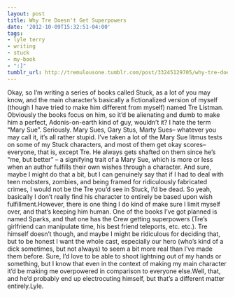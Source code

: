 ```yaml
---
layout: post
title: Why Tre Doesn't Get Superpowers
date: '2012-10-09T15:32:51-04:00'
tags:
- lyle terry
- writing
- stuck
- my-book
- ":]"
tumblr_url: http://tremulousone.tumblr.com/post/33245129705/why-tre-doesnt-get-superpowers
---
```

Okay, so I’m writing a series of books called Stuck, as a lot of you may know, and the main character’s basically a fictionalized version of myself (though I have tried to make him different from myself) named Tre Listman. Obviously the books focus on him, so it’d be alienating and dumb to make him a perfect, Adonis-on-earth kind of guy, wouldn’t it? I hate the term “Mary Sue”. Seriously. Mary Sues, Gary Stus, Marty Sues– whatever you may call it, it’s all rather stupid. I’ve taken a lot of the Mary Sue litmus tests on some of my Stuck characters, and most of them get okay scores– everyone, that is, except Tre. He always gets shafted on them since he’s “me, but better” – a signifying trait of a Mary Sue, which is more or less when an author fulfills their own wishes through a character. And sure, maybe I might do that a bit, but I can genuinely say that if I had to deal with teen mobsters, zombies, and being framed for ridiculously fabricated crimes, I would not be the Tre you’d see in Stuck, I’d be dead. So yeah, basically I don’t really find his character to entirely be based upon wish fulfillment.However, there is one thing I do kind of make sure I limit myself over, and that’s keeping him human. One of the books I’ve got planned is named Sparks, and that one has the Crew getting superpowers (Tre’s girlfriend can manipulate time, his best friend teleports, etc. etc.). Tre himself doesn’t though, and maybe I might be ridiculous for deciding that, but to be honest I want the whole cast, especially our hero (who’s kind of a dick sometimes, but not always) to seem a bit more real than I’ve made them before. Sure, I’d love to be able to shoot lightning out of my hands or something, but I know that even in the context of making my main character it’d be making me overpowered in comparison to everyone else.Well, that, and he’d probably end up electrocuting himself, but that’s a different matter entirely.Lyle.

